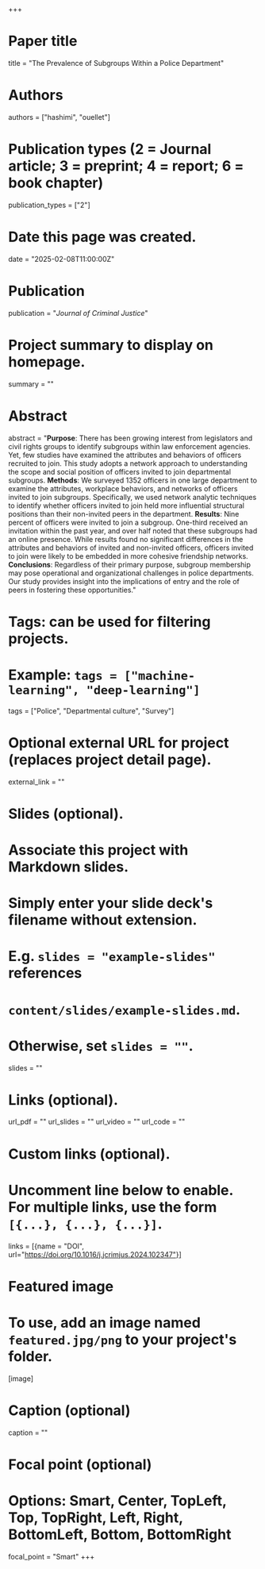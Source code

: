 +++
# Paper title
title = "The Prevalence of Subgroups Within a Police Department"

# Authors
authors = ["hashimi", "ouellet"]

# Publication types (2 = Journal article; 3 = preprint; 4 = report; 6 = book chapter)
publication_types = ["2"]

# Date this page was created.
date = "2025-02-08T11:00:00Z"

# Publication
publication = "*Journal of Criminal Justice*"

# Project summary to display on homepage.
summary = ""

# Abstract
abstract = "**Purpose**: There has been growing interest from legislators and civil rights groups to identify subgroups within law enforcement agencies. Yet, few studies have examined the attributes and behaviors of officers recruited to join. This study adopts a network approach to understanding the scope and social position of officers invited to join departmental subgroups. **Methods**: We surveyed 1352 officers in one large department to examine the attributes, workplace behaviors, and networks of officers invited to join subgroups. Specifically, we used network analytic techniques to identify whether officers invited to join held more influential structural positions than their non-invited peers in the department. **Results**: Nine percent of officers were invited to join a subgroup. One-third received an invitation within the past year, and over half noted that these subgroups had an online presence. While results found no significant differences in the attributes and behaviors of invited and non-invited officers, officers invited to join were likely to be embedded in more cohesive friendship networks. **Conclusions**: Regardless of their primary purpose, subgroup membership may pose operational and organizational challenges in police departments. Our study provides insight into the implications of entry and the role of peers in fostering these opportunities."

# Tags: can be used for filtering projects.
# Example: `tags = ["machine-learning", "deep-learning"]`
tags = ["Police", "Departmental culture", "Survey"]

# Optional external URL for project (replaces project detail page).
external_link = ""

# Slides (optional).
#   Associate this project with Markdown slides.
#   Simply enter your slide deck's filename without extension.
#   E.g. `slides = "example-slides"` references 
#   `content/slides/example-slides.md`.
#   Otherwise, set `slides = ""`.
slides = ""

# Links (optional).
url_pdf = ""
url_slides = ""
url_video = ""
url_code = ""

# Custom links (optional).
#   Uncomment line below to enable. For multiple links, use the form `[{...}, {...}, {...}]`.
links = [{name = "DOI", url="https://doi.org/10.1016/j.jcrimjus.2024.102347"}]

# Featured image
# To use, add an image named `featured.jpg/png` to your project's folder. 
[image]
  # Caption (optional)
  caption = ""
  
  # Focal point (optional)
  # Options: Smart, Center, TopLeft, Top, TopRight, Left, Right, BottomLeft, Bottom, BottomRight
  focal_point = "Smart"
+++


